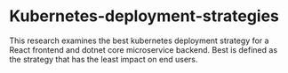 # Kubernetes-deployment-strategies
This research examines the best kubernetes deployment strategy for a React frontend and dotnet core microservice backend. Best is defined as the strategy that has the least impact on end users.
